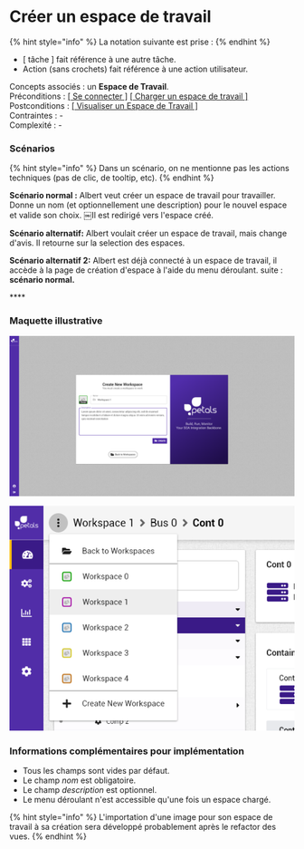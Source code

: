 # Créer un espace de travail

{% hint style="info" %}
La notation suivante est prise :
{% endhint %}

* \[ tâche \] fait référence à une autre tâche.
* Action \(sans crochets\) fait référence à une action utilisateur.

Concepts associés : un **Espace de Travail**.  
Préconditions : [\[ Se connecter \]](se-connecter.md)  [\[ Charger un espace de travail \]](charger-un-espace-de-travail.md)  
Postconditions : [\[ Visualiser un Espace de Travail \]](visualiser-un-espace-de-travail.md)  
Contraintes : -  
Complexité : -  


### Scénarios

{% hint style="info" %}
Dans un scénario, on ne mentionne pas les actions techniques \(pas de clic, de tooltip, etc\).
{% endhint %}

**Scénario normal :** Albert veut créer un espace de travail pour travailler. Donne un nom \(et optionnellement une description\) pour le nouvel espace et valide son choix. ￼Il est redirigé vers l'espace créé.

**Scénario alternatif:** Albert voulait créer un espace de travail, mais change d'avis. Il retourne sur la selection des espaces.

**Scénario alternatif 2:**  Albert est déjà connecté à un espace de travail, il accède à la page de création d'espace à l'aide du menu déroulant. suite : **scénario normal.**

\*\*\*\*

### Maquette illustrative

![](../../.gitbook/assets/workspace-create-v3.png)

![](../../.gitbook/assets/proposition-fil-d-ariane-6.png)

### Informations complémentaires pour implémentation

* Tous les champs sont vides par défaut. 
* Le champ _nom_ est obligatoire.
* Le champ _description_ est optionnel.
* Le menu déroulant n'est accessible qu'une fois un espace chargé.

{% hint style="info" %}
L'importation d'une image pour son espace de travail à sa création sera développé probablement après le refactor des vues.
{% endhint %}




